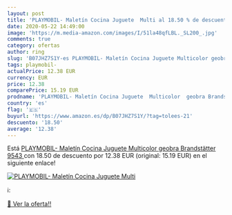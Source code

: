 ```yaml
---
layout: post
title: 'PLAYMOBIL- Maletín Cocina Juguete  Multi al 18.50 % de descuento'
date: 2020-05-22 14:49:00
image: 'https://m.media-amazon.com/images/I/51la48qfLBL._SL200_.jpg'
comments: true
category: ofertas
author: ring
slug: 'B07JHZ7S1Y-es PLAYMOBIL- Maletín Cocina Juguete Multicolor geobra...'
tags: playmobil-
actualPrice: 12.38 EUR
currency: EUR
price: 12.38
comparePrice: 15.19 EUR
prodname: 'PLAYMOBIL- Maletín Cocina Juguete  Multicolor  geobra Brandstätter 9543 '
country: 'es'
flag: '🇪🇸'
buyurl: 'https://www.amazon.es/dp/B07JHZ7S1Y/?tag=tolees-21'
descuento: '18.50'
average: '12.38'
---
```


Está [PLAYMOBIL- Maletín Cocina Juguete  Multicolor  geobra Brandstätter 9543 ](https://www.amazon.es/dp/B07JHZ7S1Y/?tag=tolees-21) con 18.50 de descuento por 12.38 EUR (original: 15.19 EUR) en el siguiente enlace!

[![PLAYMOBIL- Maletín Cocina Juguete  Multi](https://m.media-amazon.com/images/I/51la48qfLBL._SL200_.jpg)](https://www.amazon.es/dp/B07JHZ7S1Y/?tag=tolees-21)

ℹ️:


[🛒 Ver la oferta!!](https://www.amazon.es/dp/B07JHZ7S1Y/?tag=tolees-21)
